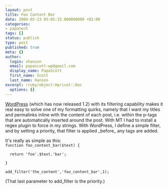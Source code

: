 ```yaml
---
layout: post
title: Foo Content Bar
date: 2004-05-23 05:05:15.000000000 +02:00
categories:
- papatech
tags: []
status: publish
type: post
published: true
meta: {}
author:
  login: shanson
  email: papascott-wp@gmail.com
  display_name: PapaScott
  first_name: Scott
  last_name: Hanson
excerpt: !ruby/object:Hpricot::Doc
  options: {}
---
```

<p><a title="WordPress" href="http://wordpress.org/">WordPress</a> (which has now released 1.2) with its filtering capability makes it real easy to solve one of my formatting quirks, namely that I want my titles and permalinks inline with the content of each post, i.e. within the p-tags that are automatically inserted around the post. With MT I had to install a regex plugin to force in my strings. With WordPress, I define a simple filter, and by setting a priority, that filter is applied _before_ any tags are added.</p>
<p>It's really as simple as this:<br />
<code>function foo_content_bar($text) {<br />
  return 'foo'.$text.'bar';<br />
}<br />
add_filter('the_content','foo_content_bar',1);</code></p>
<p>(That last parameter to add_filter is the priority.)</p>
